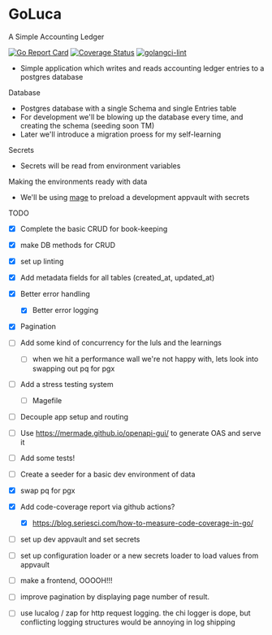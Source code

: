 # GoLuca

A Simple Accounting Ledger

[![Go Report Card](https://goreportcard.com/badge/github.com/abelgoodwin1988/GoLuca)](https://goreportcard.com/report/github.com/abelgoodwin1988/GoLuca) [![Coverage Status](https://coveralls.io/repos/github/abelgoodwin1988/GoLuca/badge.svg?branch=main)](https://coveralls.io/github/abelgoodwin1988/GoLuca?branch=main) [![golangci-lint](https://github.com/abelgoodwin1988/GoLuca/actions/workflows/golint-ci.yml/badge.svg)](https://github.com/abelgoodwin1988/GoLuca/actions/workflows/golint-ci.yml)

- Simple application which writes and reads accounting ledger entries to a postgres database

Database

- Postgres database with a single Schema and single Entries table
- For development we'll be blowing up the database every time, and creating the schema (seeding soon TM)
- Later we'll introduce a migration proess for my self-learning

Secrets

- Secrets will be read from environment variables

Making the environments ready with data

- We'll be using [mage](https://magefile.org/) to preload a development appvault with secrets

TODO

- [x] Complete the basic CRUD for book-keeping
- [x] make DB methods for CRUD
- [x] set up linting
- [x] Add metadata fields for all tables (created_at, updated_at)
- [x] Better error handling
    - [x] Better error logging
- [x] Pagination
- [ ] Add some kind of concurrency for the luls and the learnings
    - [ ] when we hit a performance wall we're not happy with, lets look into swapping out pq for pgx
- [ ] Add a stress testing system
    - [ ] Magefile
- [ ] Decouple app setup and routing
- [ ] Use https://mermade.github.io/openapi-gui/ to generate OAS and serve it
- [ ] Add some tests!
- [ ] Create a seeder for a basic dev environment of data
- [x] swap pq for pgx
- [x] Add code-coverage report via github actions?
    - [x] https://blog.seriesci.com/how-to-measure-code-coverage-in-go/
- [ ] set up dev appvault and set secrets
- [ ] set up configuration loader or a new secrets loader to load values from appvault
- [ ] make a frontend, OOOOH!!!
- [ ] improve pagination by displaying page number of result.
- [ ] use lucalog / zap for http request logging. the chi logger is dope, but conflicting logging structures would be annoying in log shipping

